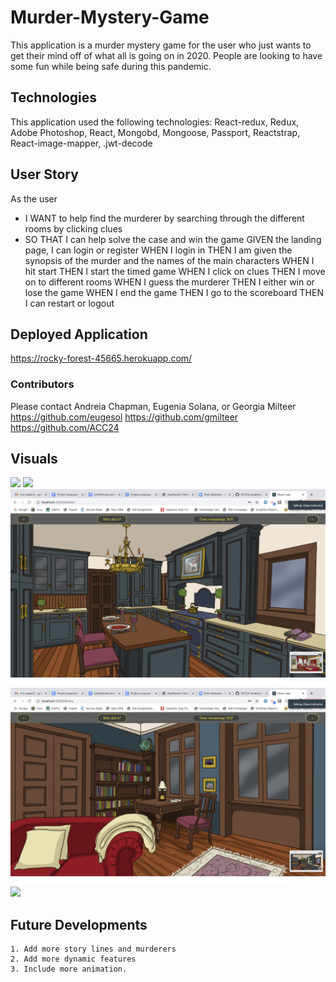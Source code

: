 # Murder-Mystery-Game

This application is a murder mystery game for the user who just wants to get their mind off of what all is going on in 2020. People are looking to have some fun while being safe during this pandemic.

## Technologies

This application used the following technologies: React-redux, Redux, Adobe Photoshop, React, Mongobd, Mongoose, Passport, Reactstrap, React-image-mapper, .jwt-decode

## User Story

As the user

- I WANT to help find the murderer by searching through the different rooms by clicking clues
- SO THAT I can help solve the case and win the game
  GIVEN the landing page, I can login or register
  WHEN I login in
  THEN I am given the synopsis of the murder and the names of the main characters
  WHEN I hit start
  THEN I start the timed game
  WHEN I click on clues
  THEN I move on to different rooms
  WHEN I guess the murderer
  THEN I either win or lose the game
  WHEN I end the game
  THEN I go to the scoreboard
  THEN I can restart or logout

## Deployed Application

https://rocky-forest-45665.herokuapp.com/

### Contributors

Please contact Andreia Chapman, Eugenia Solana, or Georgia Milteer
https://github.com/eugesol
https://github.com/gmilteer
https://github.com/ACC24

## Visuals

![](client/src/assets/images/landing.png)
![](client/src/assets/bedroom.png)
![](client/src/assets/images/kitchen.png)
![](client/src/assets/images/library.png)
![](client/src/assets/images/garden.png)

## Future Developments

    1. Add more story lines and murderers
    2. Add more dynamic features
    3. Include more animation.
